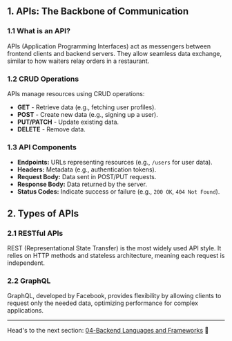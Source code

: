## 1. APIs: The Backbone of Communication

### 1.1 What is an API?

APIs (Application Programming Interfaces) act as messengers between frontend clients and backend servers. They allow seamless data exchange, similar to how waiters relay orders in a restaurant.

### 1.2 CRUD Operations

APIs manage resources using CRUD operations:

- **GET** - Retrieve data (e.g., fetching user profiles).
- **POST** - Create new data (e.g., signing up a user).
- **PUT/PATCH** - Update existing data.
- **DELETE** - Remove data.

### 1.3 API Components

- **Endpoints:** URLs representing resources (e.g., `/users` for user data).
- **Headers:** Metadata (e.g., authentication tokens).
- **Request Body:** Data sent in POST/PUT requests.
- **Response Body:** Data returned by the server.
- **Status Codes:** Indicate success or failure (e.g., `200 OK`, `404 Not Found`).

## 2. Types of APIs

### 2.1 RESTful APIs

REST (Representational State Transfer) is the most widely used API style. It relies on HTTP methods and stateless architecture, meaning each request is independent.

### 2.2 GraphQL

GraphQL, developed by Facebook, provides flexibility by allowing clients to request only the needed data, optimizing performance for complex applications.

---

Head's to the next section: [04-Backend Languages and Frameworks](./04-Backend%20Languages%20and%20Frameworks.md) 🚀
